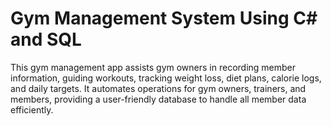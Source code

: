 # Gym Management System Using C# and SQL
This gym management app assists gym owners in recording member information, guiding workouts, tracking weight loss, diet plans, calorie logs, and daily targets. It automates operations for gym owners, trainers, and members, providing a user-friendly database to handle all member data efficiently.
